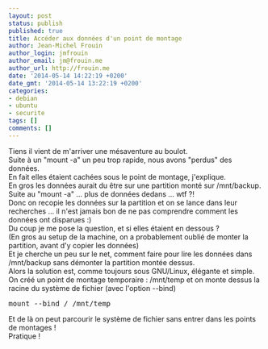 ```yaml
---
layout: post
status: publish
published: true
title: Accéder aux données d'un point de montage
author: Jean-Michel Frouin
author_login: jmfrouin
author_email: jm@frouin.me
author_url: http://frouin.me
date: '2014-05-14 14:22:19 +0200'
date_gmt: '2014-05-14 13:22:19 +0200'
categories:
- debian
- ubuntu
- securite
tags: []
comments: []
---
```

<p>Tiens il vient de m'arriver une mésaventure au boulot.<br />
Suite à un "mount -a" un peu trop rapide, nous avons "perdus" des données.<br />
En fait elles étaient cachées sous le point de montage, j'explique.<br />
En gros les données aurait du être sur une partition monté sur /mnt/backup.<br />
Suite au "mount -a" ... plus de données dedans ... wtf ?!<br />
Donc on recopie les données sur la partition et on se lance dans leur recherches ... il n'est jamais bon de ne pas comprendre comment les données ont disparues :)<br />
Du coup je me pose la question, et si elles étaient en dessous ?<br />
(En gros au setup de la machine, on a probablement oublié de monter la partition, avant d'y copier les données)<br />
Et je cherche un peu sur le net, comment faire pour lire les données dans /mnt/backup sans démonter la partition montée dessus.<br />
Alors la solution est, comme toujours sous GNU/Linux, élégante et simple.<br />
On créé un point de montage temporaire : /mnt/temp et on monte dessus la racine du système de fichier (avec l'option --bind)</p>
<pre class="brush:shell">mount --bind / /mnt/temp</pre>
<p>Et de là on peut parcourir le système de fichier sans entrer dans les points de montages !<br />
Pratique !</p>
